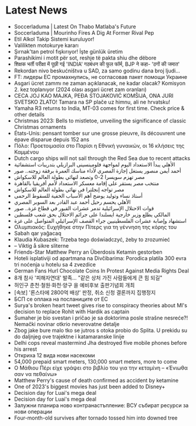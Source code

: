 # Latest News
-  Soccerladuma | Latest On Thabo Matlaba's Future
-  Soccerladuma | Mourinho Fires A Dig At Former Rival Pep
-  Etil Alkol Takip Sistemi kuruluyor!
-  Valilikten motokurye kararı
-  Şırnak'tan petrol fışkırıyor! İşte günlük üretim
-  Parashikimi i motit për sot, reshje të pakta shiu dhe dëbore
-  शिक्षक भर्ती परीक्षा में पूछी गई 'INDIA' गठबंधन की फुल फॉर्म, BJP ने कहा- 'ठगों की जमात'
-  Rekordan nivo beskućništva u SAD, za samo godinu dana broj ljudi...
-  FT: лидеры ЕС промахнулись, не согласовав пакет помощи Украине
-  Asgari ücret zammı ne zaman açıklanacak, ne kadar olacak? Komisyon 2. kez toplanıyor (2024 olası asgari ücret zam oranları)
-  CECA JOJ KAO MAJKA, PEĐA STOJAKOVIĆ KOMŠIJA, ONA JURI SVETSKO ZLATO! Tamara na SP plače uz himnu, ali ne hrvatsku!
-  Yamaha R3 returns to India, MT-03 comes for first time. Check price & other details
-  Christmas 2023: Bells to mistletoe, unveiling the significance of classic Christmas ornaments
-  États-Unis: pensant tomber sur une grosse pieuvre, ils découvrent une épave disparue depuis 152 ans
-  Πόλο: Προετοιμασία στο Παρίσι η Εθνική γυναικών, οι 16 κλήσεις της Καμμένου
-  Dutch cargo ships will not sail through the Red Sea due to recent attacks
-  الأهلي يبدأ الاستعداد اليوم لمواجهة فلومينسينى البرازيلي بتدريبات استشفائية
-  أحمد أيمن منصور يستغل إجازة المصري لأداء مناسك العمرة برفقة زوجته.. صور
-  مصر تهزم سويسرا 2-0 وتصعد لنهائي بطولة العالم للاسكواش
-  منتخب مصر يستقر على إقامة معسكر الاستعداد لأمم أفريقيا بالقاهرة
-  مصر تواجه إنجلترا فى نهائي بطولة العالم للاسكواش
-  أستاذ نساء وتوليد يوضح أهم الأسباب الخفية للسقوط الرحمى
-  الأهلي يحسم رحيل أحمد عبد القادر بعد السوبر المصري
-  قوات الاحتلال الإسرائيلية تدمر عشرات القبور في قطاع غزة.. صور
-  المالكي يطلع وزير خارجية ايسلندا على جرائم الاحتلال بحق شعب فلسطين
-  استشهاد وإصابة عشرات الفلسطينيين جراء القصف الإسرائيلي المتواصل على غزة
-  Ολυμπιακός: Ευχήθηκε στην Πίτερς για τη γέννηση της κόρης του
-  Sabah qar yağacaq
-  Klaudia Kubaszek: Trzeba tego doświadczyć, żeby to zrozumieć
-  – Viktig å sikre sliterne
-  Friends-Star Matthew Perry an Überdosis Ketamin gestorben
-  Hoteli isplativiji od apartmana na Divčibarima: Porodica platila 300 evra tri noćenja u hotelu sa 4 zvezdice
-  German Fans Hurl Chocolate Coins In Protest Against Media Rights Deal
-  8개 참사 '피해자연대' 발족… "같은 상처 가진 사람들에게 큰 힘 되길"
-  허인구 춘천·철원·화천·양구 을 예비후보 출판기념회 개최
-  [속보] '론스타에 2800억 배상' 판정, 취소 신청 결론까지 집행정지
-  БСП се оплака на посланиците от ЕС
-  Surya's broken heart tweet gives rise to conspiracy theories about MI's decision to replace Rohit with Hardik as captain
-  Šumaher je bio svestan i pričao je sa doktorima posle strašne nesreće?! Nemački novinar otkrio neverovatne detalje
-  Zbog jake bure malo tko se jutros s otoka probio do Splita. U prekidu su do daljnjeg ove trajektne i katamaranske linije
-  Delhi cops reveal mastermind Jha destroyed five mobile phones before his arrest
-  Откриха 12 вида нови насекоми
-  54,000 prepaid smart meters, 130,000 smart meters, more to come
-  O Μάθιου Πέρι είχε γράψει στο βιβλίο του για την κεταμίνη – «Ένιωθα σαν να πεθαίνω»
-  Matthew Perry's cause of death confirmed as accident by ketamine
-  One of 2023's biggest movies has just been added to Disney+
-  Decision day for Luai's mega deal
-  Decision day for Luai's mega deal
-  Залужни планира ново контранастъпление: ВСУ събират ресурси за нови операции
-  Four-month-old survives after tornado tossed him into downed tree
